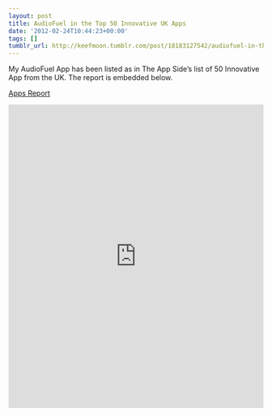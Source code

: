 ```yaml
---
layout: post
title: AudioFuel in the Top 50 Innovative UK Apps
date: '2012-02-24T10:44:23+00:00'
tags: []
tumblr_url: http://keefmoon.tumblr.com/post/18183127542/audiofuel-in-the-top-50-innovative-uk-apps
---
```

My AudioFuel App has been listed as in The App Side’s list of 50 Innovative App from the UK. The report is embedded below.

[Apps Report](http://www.scribd.com/doc/82564623)

<iframe class="scribd_iframe_embed" frameborder="0" height="600" id="doc_92882" scrolling="no" src="http://www.scribd.com/embeds/82564623/content?start_page=1&amp;view_mode=list" width="100%"></iframe>
